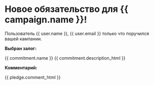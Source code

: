 # Новое обязательство для {{ campaign.name }}!

Пользователь {{ user.name }}, {{ user.email }} только что поручился вашей кампании.

**Выбран залог:**

{{ commitment.name }}
{{ commitment.description_html }}

**Комментарий:**

{{ pledge.comment_html }}
